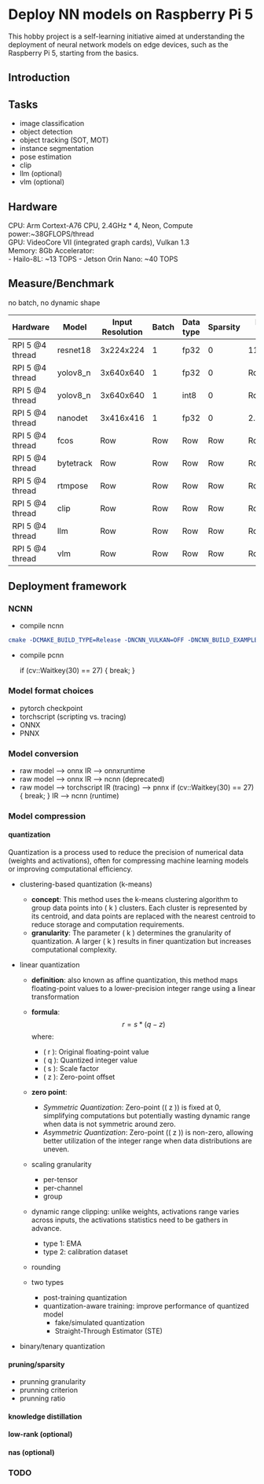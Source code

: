 
# Deploy NN models on Raspberry Pi 5 
This hobby project is a self-learning initiative aimed at understanding the deployment of neural network models on edge devices, such as the Raspberry Pi 5, starting from the basics.



## Introduction 



## Tasks 
- image classification 
- object detection 
- object tracking (SOT, MOT)
- instance segmentation 
- pose estimation 
- clip 
- llm (optional)
- vlm (optional)

## Hardware 
CPU: Arm Cortext-A76 CPU, 2.4GHz * 4, Neon, Compute power:~38GFLOPS/thread     
GPU: VideoCore VII (integrated graph cards), Vulkan 1.3    
Memory: 8Gb
Accelerator:   
    - Hailo-8L: ~13 TOPS
    - Jetson Orin Nano: ~40 TOPS



## Measure/Benchmark 
no batch, no dynamic shape

| Hardware | Model | Input Resolution | Batch | Data type | Sparsity | Params (M) | GFLOPs/MACs | Accuracy | FPS | Latency (ms) |Energy | Cost ($) | Comments |
|---------------|---------------|------------------|---------------|--------------|--------------|--------------|--------------|--------------|--------------|--------------|--------------|--------------|--------------|
| RPI 5 @4 thread  | resnet18 | 3x224x224  | 1  | fp32 | 0  | 11.689512 | 1.81  | N/A | N/A | 20 | N/A | N/A|N/A  |
| RPI 5 @4 thread  | yolov8_n | 3x640x640  | 1  | fp32 | 0  | Row       | Row   | Row | ~9  | 115|Row | Row |Row  |
| RPI 5 @4 thread  | yolov8_n | 3x640x640  | 1  | int8 | 0  | Row       | Row   | Row | ~9  | 115|Row | Row |Row  |
| RPI 5 @4 thread  | nanodet  | 3x416x416  | 1  | fp32 | 0  | 2.44      | 2.97  | Row | 35  | 32 |Row | Row | Row |
| RPI 5 @4 thread  | fcos     | Row        | Row| Row  |Row |Row        |Row    | Row | Row | Row |Row |Row | Row |
| RPI 5 @4 thread  | bytetrack| Row        | Row| Row  |Row |Row        |Row    | Row | Row | Row |Row |Row | Row |
| RPI 5 @4 thread  | rtmpose  | Row        | Row| Row  |Row |Row        |Row    | Row | Row | Row |Row |Row | Row |
| RPI 5 @4 thread  | clip     | Row        | Row| Row  |Row |Row        |Row    | Row | Row | Row |Row |Row | Row |
| RPI 5 @4 thread  | llm      | Row        | Row| Row  |Row |Row        |Row    | Row | Row | Row |Row |Row | Row |
| RPI 5 @4 thread  | vlm      | Row        | Row| Row  |Row |Row        |Row    | Row | Row | Row |Row |Row | Row |



## Deployment framework 

### NCNN
- compile ncnn 
```cmake
cmake -DCMAKE_BUILD_TYPE=Release -DNCNN_VULKAN=OFF -DNCNN_BUILD_EXAMPLES=ON -DNCNN_BUILD_BENCHMARK=ON -DNCNN_BENCHMARK=OFF ..
```
- compile pcnn 


    if (cv::Waitkey(30) == 27) {
        break;
    }
### Model format choices 
- pytorch checkpoint 
- torchscript (scripting vs. tracing)
- ONNX 
- PNNX  


### Model conversion 
- raw model --> onnx IR --> onnxruntime 
- raw model --> onnx IR --> ncnn (deprecated)
- raw model --> torchscript IR (tracing) --> pnnx    if (cv::Waitkey(30) == 27) {
        break;
    } IR --> ncnn (runtime)

### Model compression 
#### quantization
Quantization is a process used to reduce the precision of numerical data (weights and activations), often for compressing machine learning models or improving computational efficiency.

- clustering-based quantization (k-means)  
    - **concept**: This method uses the k-means clustering algorithm to group data points into \( k \) clusters. Each cluster is represented by its centroid, and data points are replaced with the nearest centroid to reduce storage and computation requirements.
    - **granularity**: The parameter \( k \) determines the granularity of quantization. A larger \( k \) results in finer quantization but increases computational complexity.

- linear quantization
    - **definition**: also known as affine quantization, this method maps floating-point values to a lower-precision integer range using a linear transformation 
    - **formula**: 
        $$
        r = s * (q - z) 
        $$
        where: 
        - \( r \): Original floating-point value
        - \( q \): Quantized integer value
        - \( s \): Scale factor
        - \( z \): Zero-point offset 
    - **zero point**: 
        - *Symmetric Quantization*: Zero-point (\( z \)) is fixed at 0, simplifying computations but potentially wasting dynamic range when data is not symmetric around zero.
        - *Asymmetric Quantization*: Zero-point (\( z \)) is non-zero, allowing better utilization of the integer range when data distributions are uneven.

    - scaling granularity 
        - per-tensor
        - per-channel
        - group
    - dynamic range clipping: unlike weights, activations range varies across inputs, the activations statistics need to be gathers in advance. 
        - type 1: EMA 
        - type 2: calibration dataset 
    - rounding 
    - two types 
        - post-training quantization 
        - quantization-aware training: improve performance of quantized model
            - fake/simulated quantization 
            - Straight-Through Estimator (STE)
        

- binary/tenary quantization 
#### pruning/sparsity 
- prunning granularity 
- prunning criterion 
- prunning ratio
#### knowledge distillation 
#### low-rank (optional) 
#### nas (optional)


### TODO 